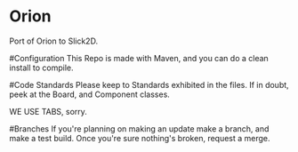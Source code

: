 Orion
=====

Port of Orion to Slick2D.

#Configuration
This Repo is made with Maven, and you can do a clean install to compile. 

#Code Standards
Please keep to Standards exhibited in the files. If in doubt, peek at the Board, and Component classes.

WE USE TABS, sorry.

#Branches
If you're planning on making an update make a branch, and make a test build. Once you're sure nothing's broken, request a merge.
